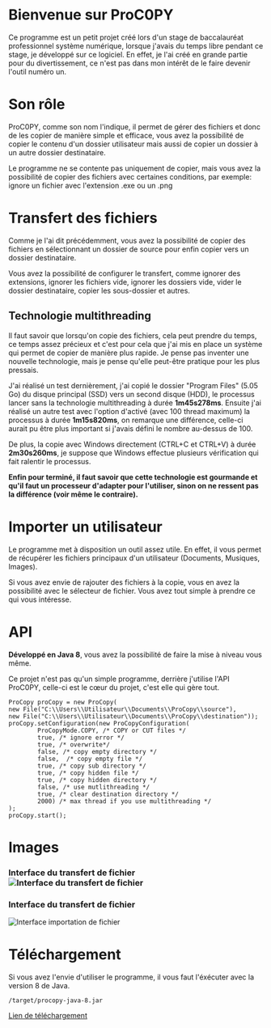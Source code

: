 
# Bienvenue sur ProC0PY

Ce programme est un petit projet créé lors d'un stage de baccalauréat professionnel système numérique, lorsque j'avais du temps libre pendant ce stage, je développé sur ce logiciel. En effet, je l'ai créé en grande partie pour du divertissement, ce n'est pas dans mon intérêt de le faire devenir l'outil numéro un.

# Son rôle

ProC0PY, comme son nom l'indique, il permet de gérer des fichiers et donc de les copier de manière simple et efficace, vous avez la possibilité de copier le contenu d'un dossier utilisateur mais aussi de copier un dossier à un autre dossier destinataire.

Le programme ne se contente pas uniquement de copier, mais vous avez la possibilité de copier des fichiers avec certaines conditions, par exemple: ignore un fichier avec l'extension .exe ou un .png

# Transfert des fichiers

Comme je l'ai dit précédemment, vous avez la possibilité de copier des fichiers en sélectionnant un dossier de source pour enfin copier vers un dossier destinataire.

Vous avez la possibilité de configurer le transfert, comme ignorer des extensions, ignorer les fichiers vide, ignorer les dossiers vide, vider le dossier destinataire, copier les sous-dossier et autres.

## Technologie multithreading

Il faut savoir que lorsqu'on copie des fichiers, cela peut prendre du temps, ce temps assez précieux et c'est pour cela que j'ai mis en place un système qui permet de copier de manière plus rapide. Je pense pas inventer une nouvelle technologie, mais je pense qu'elle peut-être pratique pour les plus pressais.

J'ai réalisé un test dernièrement, j'ai copié le dossier "Program Files" (5.05 Go) du disque principal (SSD) vers un second disque (HDD), le processus lancer sans la technologie multithreading à durée **1m45s278ms**. Ensuite j'ai réalisé un autre test avec l'option d'activé (avec 100 thread maximum) la processus à durée **1m15s820ms**, on remarque une différence, celle-ci aurait pu être plus important si j'avais défini le nombre au-dessus de 100.

De plus, la copie avec Windows directement (CTRL+C et CTRL+V) à durée **2m30s260ms**, je suppose que Windows effectue plusieurs vérification qui fait ralentir le processus.

**Enfin pour terminé, il faut savoir que cette technologie est gourmande et qu'il faut un processeur d'adapter pour l'utiliser, sinon on ne ressent pas la différence (voir même le contraire).**

# Importer un utilisateur

Le programme met à disposition un outil assez utile. En effet, il vous permet de récupérer les fichiers principaux d'un utilisateur (Documents, Musiques, Images).

Si vous avez envie de rajouter des fichiers à la copie, vous en avez la possibilité avec le sélecteur de fichier. Vous avez tout simple à prendre ce qui vous intéresse.

# API

**Développé en Java 8**, vous avez la possibilité de faire la mise à niveau vous même.

Ce projet n'est pas qu'un simple programme, derrière j'utilise l'API ProC0PY, celle-ci est le cœur du projet, c'est elle qui gère tout.

    ProCopy proCopy = new ProCopy(
    new File("C:\\Users\\Utilisateur\\Documents\\ProCopy\\source"), 
    new File("C:\\Users\\Utilisateur\\Documents\\ProCopy\\destination"));   
    proCopy.setConfiguration(new ProCopyConfiguration(  
            ProCopyMode.COPY, /* COPY or CUT files */
            true, /* ignore error */
            true, /* overwrite*/
            false, /* copy empty directory */
            false,  /* copy empty file */
            true, /* copy sub directory */
            true, /* copy hidden file */
            true, /* copy hidden directory */
            false, /* use mutlithreading */
            true, /* clear destination directory */ 
            2000) /* max thread if you use multithreading */ 
    );
    proCopy.start();

# Images

### Interface du transfert de fichier![Interface du transfert de fichier](https://i.ibb.co/X39Y6pG/Capture-d-cran-2022-01-26-090619.png)
### Interface du transfert de fichier
![Interface importation de fichier](https://i.ibb.co/fvCRy6Z/Capture-d-cran-2022-01-26-090720.png)

# Téléchargement

Si vous avez l'envie d'utiliser le programme, il vous faut l'éxécuter avec la version 8 de Java.

    /target/procopy-java-8.jar
[Lien de téléchargement](https://github.com/BDoryan/ProCopy/tree/master/target/procopy-java-8.jar)